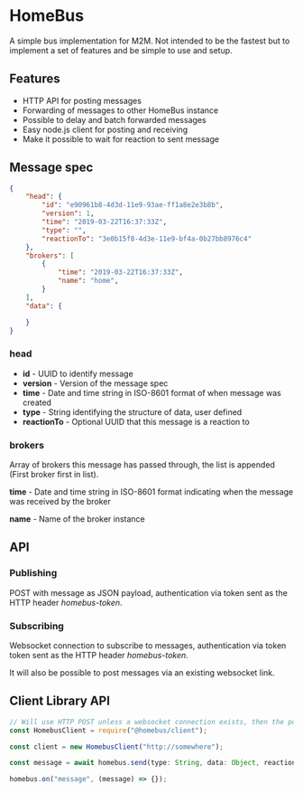 # HomeBus

A simple bus implementation for M2M. Not intended to be the fastest but to implement a set of features and be simple to use and setup.

## Features

* HTTP API for posting messages
* Forwarding of messages to other HomeBus instance
* Possible to delay and batch forwarded messages
* Easy node.js client for posting and receiving
* Make it possible to wait for reaction to sent message

## Message spec

```json
{
    "head": {
        "id": "e90961b8-4d3d-11e9-93ae-ff1a8e2e3b8b",
        "version": 1,
        "time": "2019-03-22T16:37:33Z",
        "type": "",
        "reactionTo": "3e0b15f8-4d3e-11e9-bf4a-0b27bb8976c4"
    },
    "brokers": [
        {
            "time": "2019-03-22T16:37:33Z",
            "name": "home",
        }
    ],
    "data": {

    }
}
```

### head

* **id** - UUID to identify message
* **version** - Version of the message spec
* **time** - Date and time string in ISO-8601 format of when message was created
* **type** - String identifying the structure of data, user defined
* **reactionTo** - Optional UUID that this message is a reaction to

### brokers

Array of brokers this message has passed through, the list is appended (First broker first in list).

**time** - Date and time string in ISO-8601 format indicating when the message was received by the broker

**name** - Name of the broker instance

## API

### Publishing

POST with message as JSON payload, authentication via token sent as the HTTP header *homebus-token*.

### Subscribing
Websocket connection to subscribe to messages, authentication via token token sent as the HTTP header *homebus-token*.

It will also be possible to post messages via an existing websocket link.

## Client Library API

```javascript
// Will use HTTP POST unless a websocket connection exists, then the post will go through that
const HomebusClient = require("@homebus/client");

const client = new HomebusClient("http://somewhere");

const message = await homebus.send(type: String, data: Object, reactionTo: String [optional])

homebus.on("message", (message) => {});
```
